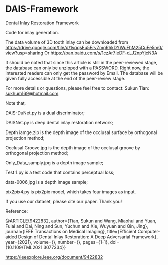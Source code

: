# DAIS-Framework
Dental Inlay Restoration Framework

Code for inlay generation.

The data volume of 3D tooth inlay can be downloaded from 
https://drive.google.com/file/d/1vqqsEu5ErvZmqRhkDYWuFhM25CuEe5m0/view?usp=sharing Or https://pan.baidu.com/s/1czAr7IeDF-d_J2npYjcN3A 

It should be noted that since this article is still in the peer-reviewed stage, the database can only be unzipped with a PASSWORD. Right now, the interested readers can only get the password by Email. The database will be given fully accessible at the end of the peer-review stage. 

For more details or questions, please feel free to contact:
Sukun Tian: sukhum169@hotmail.com.



Note that,

DAIS-DuNet.py  is a dual discriminator;

DAISNet.py  is deep dental inlay restoration network;

Depth iamge.zip  is the depth image of the occlusal surface by orthogonal projection method;

Occlusal Groove.jpg  is the depth image of the occlusal groove by orthogonal projection method;

Only_Data_samply.jpg  is a depth image sample;

Test 1.py  is a test code that contains perceptual loss;

data-0006.jpg  is a depth image sample;

pix2pix4.py  is pix2pix model, which takes four images as input.

   
     

If you use our dataset, please cite our paper. Thank you!

Reference:

@ARTICLE{9422832,
  author={Tian, Sukun and Wang, Miaohui and Yuan, Fulai and Dai, Ning and Sun, Yuchun and Xie, Wuyuan and Qin, Jing},
  journal={IEEE Transactions on Medical Imaging}, 
  title={Efficient Computer-aided Design of Dental Inlay Restoration: A Deep Adversarial Framework}, 
  year={2021},
  volume={},
  number={},
  pages={1-1},
  doi={10.1109/TMI.2021.3077334}}
  
  https://ieeexplore.ieee.org/document/9422832
